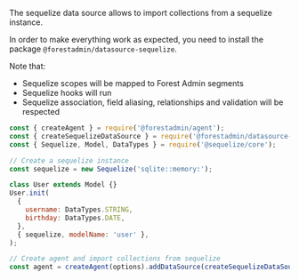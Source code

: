 The sequelize data source allows to import collections from a sequelize instance.

In order to make everything work as expected, you need to install the package `@forestadmin/datasource-sequelize`.

Note that:

- Sequelize scopes will be mapped to Forest Admin segments
- Sequelize hooks will run
- Sequelize association, field aliasing, relationships and validation will be respected

```javascript
const { createAgent } = require('@forestadmin/agent');
const { createSequelizeDataSource } = require('@forestadmin/datasource-sequelize');
const { Sequelize, Model, DataTypes } = require('@sequelize/core');

// Create a sequelize instance
const sequelize = new Sequelize('sqlite::memory:');

class User extends Model {}
User.init(
  {
    username: DataTypes.STRING,
    birthday: DataTypes.DATE,
  },
  { sequelize, modelName: 'user' },
);

// Create agent and import collections from sequelize
const agent = createAgent(options).addDataSource(createSequelizeDataSource(sequelize));
```
